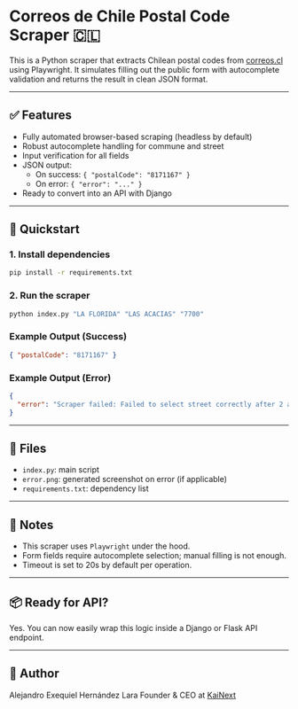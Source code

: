 # Correos de Chile Postal Code Scraper 🇨🇱

This is a Python scraper that extracts Chilean postal codes from [correos.cl](https://www.correos.cl/codigo-postal) using Playwright. It simulates filling out the public form with autocomplete validation and returns the result in clean JSON format.

---

## ✅ Features

- Fully automated browser-based scraping (headless by default)
- Robust autocomplete handling for commune and street
- Input verification for all fields
- JSON output:
  - On success: `{ "postalCode": "8171167" }`
  - On error: `{ "error": "..." }`
- Ready to convert into an API with Django

---

## 🚀 Quickstart

### 1. Install dependencies

```bash
pip install -r requirements.txt
```

### 2. Run the scraper

```bash
python index.py "LA FLORIDA" "LAS ACACIAS" "7700"
```

### Example Output (Success)

```json
{ "postalCode": "8171167" }
```

### Example Output (Error)

```json
{
  "error": "Scraper failed: Failed to select street correctly after 2 attempts."
}
```

---

## 📁 Files

- `index.py`: main script
- `error.png`: generated screenshot on error (if applicable)
- `requirements.txt`: dependency list

---

## 🔧 Notes

- This scraper uses `Playwright` under the hood.
- Form fields require autocomplete selection; manual filling is not enough.
- Timeout is set to 20s by default per operation.

---

## 📦 Ready for API?

Yes. You can now easily wrap this logic inside a Django or Flask API endpoint.

---

## 👤 Author

Alejandro Exequiel Hernández Lara
Founder & CEO at [KaiNext](https://kainext.cl)

